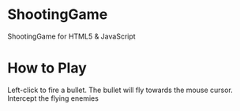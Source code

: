 # ShootingGame
ShootingGame for HTML5 &amp; JavaScript


# How to Play
Left-click to fire a bullet.
The bullet will fly towards the mouse cursor.
Intercept the flying enemies
